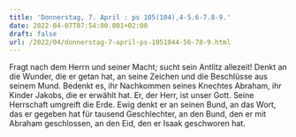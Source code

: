 ```yaml
---
title: 'Donnerstag, 7. April : ps 105(104),4-5.6-7.8-9.'
date: 2022-04-07T07:54:00.001+02:00
draft: false
url: /2022/04/donnerstag-7-april-ps-1051044-56-78-9.html
---
```


Fragt nach dem Herrn und seiner Macht; sucht sein Antlitz allezeit! Denkt an die Wunder, die er getan hat, an seine Zeichen und die Beschlüsse aus seinem Mund. Bedenkt es, ihr Nachkommen seines Knechtes Abraham, ihr Kinder Jakobs, die er erwählt hat. Er, der Herr, ist unser Gott. Seine Herrschaft umgreift die Erde. Ewig denkt er an seinen Bund, an das Wort, das er gegeben hat für tausend Geschlechter, an den Bund, den er mit Abraham geschlossen, an den Eid, den er Isaak geschworen hat.